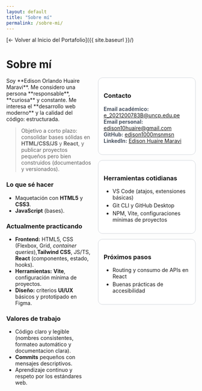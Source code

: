 ```yaml
---
layout: default
title: "Sobre mí"
permalink: /sobre-mi/
---
```


<!-- Header: imagen específica para esta página -->
<style>
  .page-header{
    background-image:
      linear-gradient(rgba(0,0,0,.55), rgba(0,0,0,.55)),
      url("https://img.lovepik.com/photo/50770/0641.jpg_wh860.jpg");
    background-size: cover;
    background-position: center;
    color:#fff !important;
  }
  .project-name,.project-tagline{color:#fff !important;}

  /* Estilo ligero para el contenido */
  .about{display:grid;grid-template-columns:1fr;gap:18px}
  .cards{display:grid;grid-template-columns:repeat(auto-fit,minmax(260px,1fr));gap:14px}
  .card{border:1px solid #d1d5db;border-radius:12px;padding:14px;background:#fff}
  .muted{color:#4b5563}
  .klist li{margin:.25rem 0}
  @media (min-width:900px){
    .about{grid-template-columns:1.2fr .8fr}
  }
</style>

[← Volver al Inicio del Portafolio]({{ site.baseurl }}/)

# Sobre mí

<div class="about">

<div>
Soy **Edison Orlando Huaire Maravi**. Me considero una persona **responsable**, **curiosa** y constante.  
Me interesa el **desarrollo web moderno** y la calidad del código: estructurada.

> Objetivo a corto plazo: consolidar bases sólidas en **HTML/CSS/JS** y **React**, y publicar proyectos pequeños pero bien construidos (documentados y versionados).

### Lo que sé hacer
- Maquetación con **HTML5** y **CSS3**.
- **JavaScript** (bases).

### Actualmente practicando
- **Frontend:** HTML5, CSS (Flexbox, Grid, *container queries*),**Tailwind CSS**, JS/TS, **React** (componentes, estado, hooks).
- **Herramientas:** **Vite**, configuración mínima de proyectos.
- **Diseño:** criterios **UI/UX** básicos y prototipado en Figma.

### Valores de trabajo
- Código claro y legible (nombres consistentes, formateo automático y documentacion clara).
- **Commits** pequeños con mensajes descriptivos.
- Aprendizaje continuo y respeto por los estándares web.
</div>

<aside>

<div class="cards">
  <div class="card">
    <h3>Contacto</h3>
    <p class="muted">
      <strong>Email académico:</strong> <a href="mailto:e_2021200783B@uncp.edu.pe">e_2021200783B@uncp.edu.pe</a><br/>
      <strong>Email personal:</strong> <a href="mailto:edison10huaire@gmail.com">edison10huaire@gmail.com</a><br/>
      <strong>GitHub:</strong> <a href="https://github.com/edison1000msnmsn" target="_blank">edison1000msnmsn</a><br/>
      <strong>LinkedIn:</strong> <a href="https://pe.linkedin.com/in/edison-huaire-maravi-a39019275" target="_blank">Edison Huaire Maravi</a>
    </p>
  </div>

  <div class="card">
    <h3>Herramientas cotidianas</h3>
    <ul class="klist">
      <li>VS Code (atajos, extensiones básicas)</li>
      <li>Git CLI y GitHub Desktop</li>
      <li>NPM, Vite, configuraciones mínimas de proyectos</li>
    </ul>
  </div>

  <div class="card">
    <h3>Próximos pasos</h3>
    <ul class="klist">
      <li>Routing y consumo de APIs en React</li>
      <li>Buenas prácticas de accesibilidad</li>
    </ul>
  </div>
</div>

</aside>

</div>
